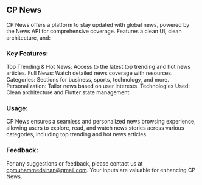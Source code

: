 ## CP News

CP News offers a platform to stay updated with global news, powered by the News API for comprehensive coverage. Features a clean UI, clean architecture, and:

### Key Features:
Top Trending & Hot News: Access to the latest top trending and hot news articles.
Full News: Watch detailed news coverage with resources.
Categories: Sections for business, sports, technology, and more.
Personalization: Tailor news based on user interests.
Technologies Used: Clean architecture and Flutter state management.
### Usage:
CP News ensures a seamless and personalized news browsing experience, allowing users to explore, read, and watch news stories across various categories, including top trending and hot news articles.

### Feedback:
For any suggestions or feedback, please contact us at cpmuhammedsinan@gmail.com. Your inputs are valuable for enhancing CP News.
